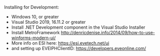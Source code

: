 Installing for Development:
- Windows 10, or greater
- Visual Studio 2019, 16.11.2 or greater
- Install .NET Development component in the Visual Studio Installer
- Install MetroFramework
http://denricdenise.info/2014/09/how-to-use-winforms-modern-ui/
- More info on ESI here: https://esi.evetech.net/ui
- and setting up EVEIPHClientID: https://developers.eveonline.com/

